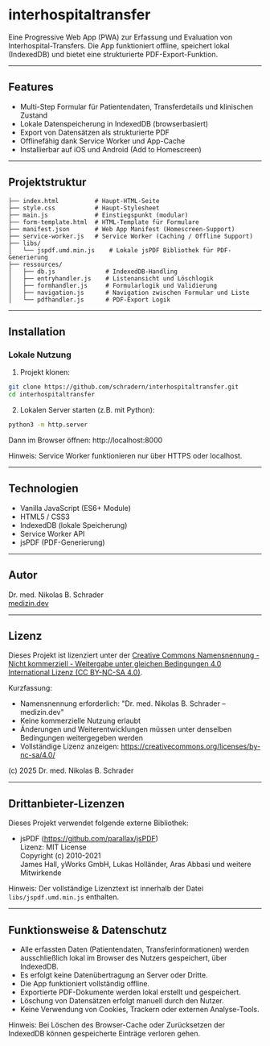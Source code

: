 # interhospitaltransfer

Eine Progressive Web App (PWA) zur Erfassung und Evaluation von Interhospital-Transfers.
Die App funktioniert offline, speichert lokal (IndexedDB) und bietet eine strukturierte PDF-Export-Funktion.

---

## Features

- Multi-Step Formular für Patientendaten, Transferdetails und klinischen Zustand
- Lokale Datenspeicherung in IndexedDB (browserbasiert)
- Export von Datensätzen als strukturierte PDF
- Offlinefähig dank Service Worker und App-Cache
- Installierbar auf iOS und Android (Add to Homescreen)

---

## Projektstruktur

```
├── index.html          # Haupt-HTML-Seite
├── style.css           # Haupt-Stylesheet
├── main.js             # Einstiegspunkt (modular)
├── form-template.html  # HTML-Template für Formulare
├── manifest.json       # Web App Manifest (Homescreen-Support)
├── service-worker.js   # Service Worker (Caching / Offline Support)
├── libs/
│   └── jspdf.umd.min.js    # Lokale jsPDF Bibliothek für PDF-Generierung
├── ressources/
│   ├── db.js              # IndexedDB-Handling
│   ├── entryhandler.js    # Listenansicht und Löschlogik
│   ├── formhandler.js     # Formularlogik und Validierung
│   ├── navigation.js      # Navigation zwischen Formular und Liste
│   └── pdfhandler.js      # PDF-Export Logik
```

---

## Installation

### Lokale Nutzung

1. Projekt klonen:

```bash
git clone https://github.com/schradern/interhospitaltransfer.git
cd interhospitaltransfer
```

2. Lokalen Server starten (z.B. mit Python):

```bash
python3 -m http.server
```

Dann im Browser öffnen: http://localhost:8000

Hinweis: Service Worker funktionieren nur über HTTPS oder localhost.

---

## Technologien

- Vanilla JavaScript (ES6+ Module)
- HTML5 / CSS3
- IndexedDB (lokale Speicherung)
- Service Worker API
- jsPDF (PDF-Generierung)

---

## Autor

Dr. med. Nikolas B. Schrader  
[medizin.dev](https://www.medizin.dev)

---

## Lizenz

Dieses Projekt ist lizenziert unter der [Creative Commons Namensnennung - Nicht kommerziell - Weitergabe unter gleichen Bedingungen 4.0 International Lizenz (CC BY-NC-SA 4.0)](https://creativecommons.org/licenses/by-nc-sa/4.0/).

Kurzfassung:
- Namensnennung erforderlich: "Dr. med. Nikolas B. Schrader – medizin.dev"
- Keine kommerzielle Nutzung erlaubt
- Änderungen und Weiterentwicklungen müssen unter denselben Bedingungen weitergegeben werden
- Vollständige Lizenz anzeigen: https://creativecommons.org/licenses/by-nc-sa/4.0/

(c) 2025 Dr. med. Nikolas B. Schrader

---

## Drittanbieter-Lizenzen

Dieses Projekt verwendet folgende externe Bibliothek:

- jsPDF (https://github.com/parallax/jsPDF)  
  Lizenz: MIT License  
  Copyright (c) 2010-2021  
  James Hall, yWorks GmbH, Lukas Holländer, Aras Abbasi und weitere Mitwirkende

Hinweis: Der vollständige Lizenztext ist innerhalb der Datei `libs/jspdf.umd.min.js` enthalten.

---

## Funktionsweise & Datenschutz

- Alle erfassten Daten (Patientendaten, Transferinformationen) werden ausschließlich lokal im Browser des Nutzers gespeichert, über IndexedDB.
- Es erfolgt keine Datenübertragung an Server oder Dritte.
- Die App funktioniert vollständig offline.
- Exportierte PDF-Dokumente werden lokal erstellt und gespeichert.
- Löschung von Datensätzen erfolgt manuell durch den Nutzer.
- Keine Verwendung von Cookies, Trackern oder externen Analyse-Tools.

Hinweis: Bei Löschen des Browser-Cache oder Zurücksetzen der IndexedDB können gespeicherte Einträge verloren gehen.
